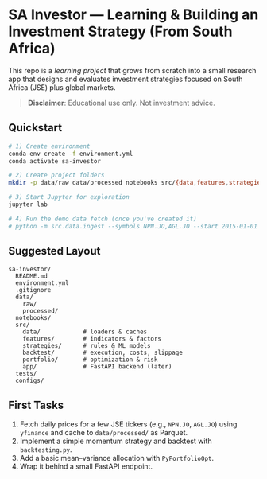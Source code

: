 # SA Investor — Learning & Building an Investment Strategy (From South Africa)

This repo is a *learning project* that grows from scratch into a small research app that designs and evaluates investment strategies focused on South Africa (JSE) plus global markets.

> **Disclaimer**: Educational use only. Not investment advice.

## Quickstart

```bash
# 1) Create environment
conda env create -f environment.yml
conda activate sa-investor

# 2) Create project folders
mkdir -p data/raw data/processed notebooks src/{data,features,strategies,backtest,portfolio,app} tests configs

# 3) Start Jupyter for exploration
jupyter lab

# 4) Run the demo data fetch (once you've created it)
# python -m src.data.ingest --symbols NPN.JO,AGL.JO --start 2015-01-01
```

## Suggested Layout

```
sa-investor/
  README.md
  environment.yml
  .gitignore
  data/
    raw/
    processed/
  notebooks/
  src/
    data/            # loaders & caches
    features/        # indicators & factors
    strategies/      # rules & ML models
    backtest/        # execution, costs, slippage
    portfolio/       # optimization & risk
    app/             # FastAPI backend (later)
  tests/
  configs/
```

## First Tasks

1. Fetch daily prices for a few JSE tickers (e.g., `NPN.JO`, `AGL.JO`) using `yfinance` and cache to `data/processed/` as Parquet.
2. Implement a simple momentum strategy and backtest with `backtesting.py`.
3. Add a basic mean–variance allocation with `PyPortfolioOpt`.
4. Wrap it behind a small FastAPI endpoint.
